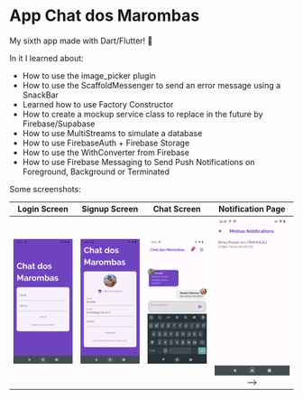 # App Chat dos Marombas

My sixth app made with Dart/Flutter! 🚀

In it I learned about:
* How to use the image_picker plugin
* How to use the ScaffoldMessenger to send an error message using a SnackBar
* Learned how to use Factory Constructor
* How to create a mockup service class to replace in the future by Firebase/Supabase
* How to use MultiStreams to simulate a database
* How to use FirebaseAuth + Firebase Storage
* How to use the WithConverter from Firebase
* How to use Firebase Messaging to Send Push Notifications on Foreground, Background or Terminated

Some screenshots:

Login Screen              | Signup Screen            | Chat Screen               | Notification Page      
:-------------------------:|:-------------------------:|:-------------------------:|:-------------------------:
<img src="https://github.com/soumessias/flutter_learning_06/blob/master/screenshots/01.png" width="200">  |  <img src="https://github.com/soumessias/flutter_learning_06/blob/master/screenshots/02.png" width="200"> | <img src="https://github.com/soumessias/flutter_learning_06/blob/master/screenshots/03.png" width="200"> | <img src="https://github.com/soumessias/flutter_learning_06/blob/master/screenshots/04.png" width="200"> -->